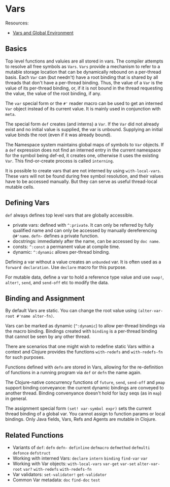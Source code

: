 # Vars

Resources:

- [Vars and Global Environment](https://clojure.org/reference/vars)

## Basics

Top level functions and valuies are all stored in vars. The compiler attempts to resolve all free symbols as `Vars`. `Vars` provide a mechanism to refer to a mutable storage location that can be dynamically rebound on a per-thread basis. Each `Var` can (but needn't) have a root binding that is shared by all threads that don't have a per-thread binding. Thus, the value of a `Var` is the value of its per-thread binding, or, if it is not bound in the thread requesting the value, the value of the root binding, if any.

The `var` special form or the `#'` reader macro can be used to get an interned `Var` object instead of its current value. It is mainly used in conjunction with `meta`.

The special form `def` creates (and interns) a `Var`. If the `Var` did not already exist and no initial value is supplied, the var is unbound. Supplying an initial value binds the root (even if it was already bound).

The Namespace system maintains global maps of symbols to `Var` objects. If a `def` expression does not find an interned entry in the current namespace for the symbol being def-ed, it creates one, otherwise it uses the existing `Var`. This find-or-create process is called `interning`.

It is possible to create vars that are not interned by using `with-local-vars`. These vars will not be found during free symbol resolution, and their values have to be accessed manually. But they can serve as useful thread-local mutable cells.

## Defining Vars

`def` always defines top level vars that are globally accessible.

- private vars: defined with `^:private`. It can only be referred by fully qualified name and can only be accessed by manually dereferencing `@#'name`. `defn-` defines a private function.
- docstrings: immediately after the name, can be accessed by `doc name`.
- consts: `^:const` a permanent value at compile time.
- dynamic: `^:dynamic` allows per-thread binding.

Defining a var without a value creates an `unbunded` var. It is often used as a `forward declaration`. Use `declare` macro for this purpose.

For mutable data, define a var to hold a reference type value and use `swap!`, `alter!`, `send`, and `send-off` etc to modify the data.

## Binding and Assignment

By default Vars are static. You can change the root value using `(alter-var-root #'name alter-fn)`.

Vars can be marked as dynamic (`^:dynamic`) to allow per-thread bindings via the macro binding. Bindings created with `binding` is a per-thread binding that cannot be seen by any other thread.

There are scenarios that one might wish to redefine static Vars within a context and Clojure provides the functions `with-redefs` and `with-redefs-fn` for such purposes.

Functions defined with `defn` are stored in Vars, allowing for the re-definition of functions in a running program via `def` or `defn` the name again.

The Clojure-native concurrency functions of `future`, `send`, `send-off` and `pmap` support binding conveyance: the current dynamic bindings are conveyed to another thread. Binding convenyance doesn't hold for lazy seqs (as in `map`) in general.

The assignment special form `(set! var-symbol expr)` sets the current thread binding of a global var. You cannot assign to function params or local bindings. Only Java fields, Vars, Refs and Agents are mutable in Clojure.

## Related Functions

- Variants of `def`: `defn` `defn-` `definline` `defmacro` `defmethod` `defmulti` `defonce` `defstruct`
- Working with interned Vars: `declare` `intern` `binding` `find-var` `var`
- Working with Var objects: `with-local-vars` `var-get` `var-set` `alter-var-root` `var?` `with-redefs` `with-redefs-fn`
- Var validators: `set-validator!` `get-validator`
- Common Var metadata: `doc` `find-doc` `test`
